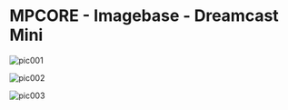 # MPCORE - Imagebase - Dreamcast Mini


![pic001](https://raw.githubusercontent.com/mpcore-hub/mpcore-library/nxt-legacy/Imagebase/DC/dc-mini-pic01.jpg "Console")

![pic002](https://raw.githubusercontent.com/mpcore-hub/mpcore-library/nxt-legacy/Imagebase/DC/dc-mini-pic02.jpg "Console")

![pic003](https://raw.githubusercontent.com/mpcore-hub/mpcore-library/nxt-legacy/Imagebase/DC/dc-mini-pic03.jpg "Console")
